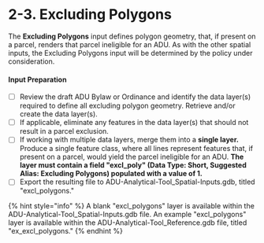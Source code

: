 # 2-3. Excluding Polygons

The **Excluding Polygons** input defines polygon geometry, that, if present on a parcel, renders that parcel ineligible for an ADU. As with the other spatial inputs, the Excluding Polygons input will be determined by the policy under consideration.&#x20;

#### Input Preparation

* [ ] Review the draft ADU Bylaw or Ordinance and identify the data layer(s) required to define all excluding polygon geometry. Retrieve and/or create the data layer(s).
* [ ] If applicable, eliminate any features in the data layer(s) that should not result in a parcel exclusion.
* [ ] If working with multiple data layers, merge them into a **single layer.** Produce a single feature class, where all lines represent features that, if present on a parcel, would yield the parcel ineligible for an ADU. **The layer must contain a field "excl\_poly" (Data Type: Short, Suggested Alias: Excluding Polygons) populated with a value of 1.**
* [ ] Export the resulting file to ADU-Analytical-Tool\_Spatial-Inputs.gdb, titled "excl\_polygons."

{% hint style="info" %}
A blank "excl\_polygons" layer is available within the ADU-Analytical-Tool\_Spatial-Inputs.gdb file. An example "excl\_polygons" layer is available within the ADU-Analytical-Tool\_Reference.gdb file, titled "ex\_excl\_polygons."
{% endhint %}
